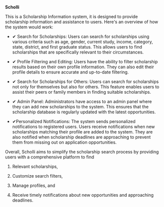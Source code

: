 ******Scholli******

This is a Scholarship Information system, it is designed to provide scholarship information and assistance to users. Here's an overview of how the system would work:

- ✔ Search for Scholarships: Users can search for scholarships using various criteria such as age, gender, current study, income, category, state, district, and first graduate status. This allows users to find scholarships that are specifically relevant to their circumstances.

- ✔ Profile Filtering and Editing: Users have the ability to filter scholarship results based on their own profile information. They can also edit their profile details to ensure accurate and up-to-date filtering.

- ✔ Search for Scholarships for Others: Users can search for scholarships not only for themselves but also for others. This feature enables users to assist their peers or family members in finding suitable scholarships.

- ✔ Admin Panel: Administrators have access to an admin panel where they can add new scholarships to the system. This ensures that the scholarship database is regularly updated with the latest opportunities.

- ✔Personalized Notifications: The system sends personalized notifications to registered users. Users receive notifications when new scholarships matching their profile are added to the system. They are also notified when scholarship deadlines are approaching to prevent them from missing out on application opportunities.

Overall, Scholli aims to simplify the scholarship search process by providing users with a comprehensive platform to find

1. Relevant scholarships,

2. Customize search filters,

3. Manage profiles, and

4. Receive timely notifications about new opportunities and approaching deadlines.
